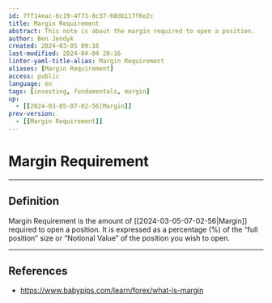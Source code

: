 ```yaml
---
id: 7ff14eac-6c19-4f73-8c37-68db117f6e2c
title: Margin Requirement
abstract: This note is about the margin required to open a position.
author: Ben Jendyk
created: 2024-03-05 09:16
last-modified: 2024-04-04 20:16
linter-yaml-title-alias: Margin Requirement
aliases: [Margin Requirement]
access: public
language: en
tags: [investing, fundamentals, margin] 
up:
  - [[2024-03-05-07-02-56|Margin]]
prev-version:
  - [[Margin Requirement]]
---
```


# Margin Requirement

--- 

## Definition

Margin Requirement is the amount of [[2024-03-05-07-02-56|Margin]] required to open a position. It is expressed as a percentage (%) of the “full position” size or “Notional Value” of the position you wish to open.

--- 

## References

- <https://www.babypips.com/learn/forex/what-is-margin>
